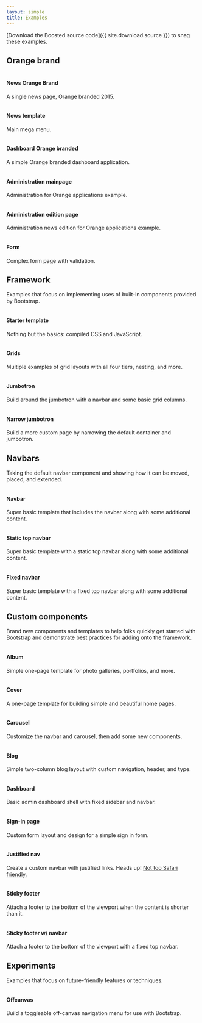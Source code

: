 ```yaml
---
layout: simple
title: Examples
---
```


[Download the Boosted source code]({{ site.download.source }}) to snag these examples.

## Orange brand

<div class="row bd-examples">
  <div class="col-xs-6 col-md-4">
    <a href="{{ site.baseurl }}/examples/orange-brand-2015/">
      <img class="img-thumbnail" src="{{ site.baseurl }}/examples/screenshots/brand_2015.jpg" alt="">
    </a>
    <h4>News Orange Brand</h4>
    <p>A single news page, Orange branded 2015.</p>
  </div>

  <div class="col-xs-6 col-md-4">
    <a href="{{ site.baseurl }}/examples/orange-news/">
      <img class="img-thumbnail" src="{{ site.baseurl }}/examples/screenshots/example_news.jpg" alt="">
    </a>
    <h4>News template</h4>
    <p>Main mega menu.</p>
  </div>

  <div class="col-xs-6 col-md-4">
    <a href="{{ site.baseurl }}/examples/orange-dashboard/">
      <img class="img-thumbnail" src="{{ site.baseurl }}/examples/screenshots/example_dashboard.jpg" alt="">
    </a>
    <h4>Dashboard Orange branded</h4>
    <p>A simple Orange branded dashboard application.</p>
  </div>

  <div class="col-xs-6 col-md-4">
    <a href="{{ site.baseurl }}/examples/orange-admin/">
      <img class="img-thumbnail" src="{{ site.baseurl }}/examples/screenshots/example_admin.jpg" alt="">
    </a>
    <h4>Administration mainpage</h4>
    <p>Administration for Orange applications example.</p>
  </div>

  <div class="col-xs-6 col-md-4">
    <a href="{{ site.baseurl }}/examples/orange-admin/edit.html">
      <img class="img-thumbnail" src="{{ site.baseurl }}/examples/screenshots/example_admin.jpg" alt="">
    </a>
    <h4>Administration edition page</h4>
    <p>Administration news edition for Orange applications example.</p>
  </div>

  <div class="col-xs-6 col-md-4">
    <a href="{{ site.baseurl }}/examples/orange-form/">
      <img class="img-thumbnail" src="{{ site.baseurl }}/examples/screenshots/example_form.jpg" alt="">
    </a>
    <h4>Form</h4>
    <p>Complex form page with validation.</p>
  </div>
</div>


## Framework

Examples that focus on implementing uses of built-in components provided by Bootstrap.

<div class="row bd-examples">
  <div class="col-xs-6 col-md-4">
    <a href="{{ site.baseurl }}/examples/starter-template/">
      <img class="img-thumbnail" src="{{ site.baseurl }}/examples/screenshots/starter-template.jpg" alt="">
    </a>
    <h4>Starter template</h4>
    <p>Nothing but the basics: compiled CSS and JavaScript.</p>
  </div>
  <div class="col-xs-6 col-md-4">
    <a href="{{ site.baseurl }}/examples/grid/">
      <img class="img-thumbnail" src="{{ site.baseurl }}/examples/screenshots/grid.jpg" alt="">
    </a>
    <h4>Grids</h4>
    <p>Multiple examples of grid layouts with all four tiers, nesting, and more.</p>
  </div>
  <div class="clearfix hidden-sm-up"></div>

  <div class="col-xs-6 col-md-4">
    <a href="{{ site.baseurl }}/examples/jumbotron/">
      <img class="img-thumbnail" src="{{ site.baseurl }}/examples/screenshots/jumbotron.jpg" alt="">
    </a>
    <h4>Jumbotron</h4>
    <p>Build around the jumbotron with a navbar and some basic grid columns.</p>
  </div>
  <div class="col-xs-6 col-md-4">
    <a href="{{ site.baseurl }}/examples/narrow-jumbotron/">
      <img class="img-thumbnail" src="{{ site.baseurl }}/examples/screenshots/jumbotron-narrow.jpg" alt="">
    </a>
    <h4>Narrow jumbotron</h4>
    <p>Build a more custom page by narrowing the default container and jumbotron.</p>
  </div>
</div>

## Navbars

Taking the default navbar component and showing how it can be moved, placed, and extended.

<div class="row bd-examples">
  <div class="col-xs-6 col-md-4">
    <a href="{{ site.baseurl }}/examples/navbar/">
      <img class="img-thumbnail" src="{{ site.baseurl }}/examples/screenshots/navbar.jpg" alt="">
    </a>
    <h4>Navbar</h4>
    <p>Super basic template that includes the navbar along with some additional content.</p>
  </div>
  <div class="col-xs-6 col-md-4">
    <a href="{{ site.baseurl }}/examples/navbar-top/">
      <img class="img-thumbnail" src="{{ site.baseurl }}/examples/screenshots/navbar-static.jpg" alt="">
    </a>
    <h4>Static top navbar</h4>
    <p>Super basic template with a static top navbar along with some additional content.</p>
  </div>
  <div class="clearfix hidden-sm-up"></div>

  <div class="col-xs-6 col-md-4">
    <a href="{{ site.baseurl }}/examples/navbar-top-fixed/">
      <img class="img-thumbnail" src="{{ site.baseurl }}/examples/screenshots/navbar-fixed.jpg" alt="">
    </a>
    <h4>Fixed navbar</h4>
    <p>Super basic template with a fixed top navbar along with some additional content.</p>
  </div>
</div>

## Custom components

Brand new components and templates to help folks quickly get started with Bootstrap and demonstrate best practices for adding onto the framework.

<div class="row bd-examples">
  <div class="col-xs-6 col-md-4">
    <a href="{{ site.baseurl }}/examples/album/">
      <img class="img-thumbnail" src="{{ site.baseurl }}/examples/screenshots/album.jpg" alt="">
    </a>
    <h4>Album</h4>
    <p>Simple one-page template for photo galleries, portfolios, and more.</p>
  </div>
  <div class="col-xs-6 col-md-4">
    <a href="{{ site.baseurl }}/examples/cover/">
      <img class="img-thumbnail" src="{{ site.baseurl }}/examples/screenshots/cover.jpg" alt="">
    </a>
    <h4>Cover</h4>
    <p>A one-page template for building simple and beautiful home pages.</p>
  </div>
  <div class="clearfix hidden-sm-up"></div>

  <div class="col-xs-6 col-md-4">
    <a href="{{ site.baseurl }}/examples/carousel/">
      <img class="img-thumbnail" src="{{ site.baseurl }}/examples/screenshots/carousel.jpg" alt="">
    </a>
    <h4>Carousel</h4>
    <p>Customize the navbar and carousel, then add some new components.</p>
  </div>
  <div class="col-xs-6 col-md-4">
    <a href="{{ site.baseurl }}/examples/blog/">
      <img class="img-thumbnail" src="{{ site.baseurl }}/examples/screenshots/blog.jpg" alt="">
    </a>
    <h4>Blog</h4>
    <p>Simple two-column blog layout with custom navigation, header, and type.</p>
  </div>
  <div class="clearfix hidden-sm-up"></div>

  <div class="col-xs-6 col-md-4">
    <a href="{{ site.baseurl }}/examples/dashboard/">
      <img class="img-thumbnail" src="{{ site.baseurl }}/examples/screenshots/dashboard.jpg" alt="">
    </a>
    <h4>Dashboard</h4>
    <p>Basic admin dashboard shell with fixed sidebar and navbar.</p>
  </div>
  <div class="col-xs-6 col-md-4">
    <a href="{{ site.baseurl }}/examples/signin/">
      <img class="img-thumbnail" src="{{ site.baseurl }}/examples/screenshots/sign-in.jpg" alt="">
    </a>
    <h4>Sign-in page</h4>
    <p>Custom form layout and design for a simple sign in form.</p>
  </div>
  <div class="clearfix hidden-sm-up"></div>

  <div class="col-xs-6 col-md-4">
    <a href="{{ site.baseurl }}/examples/justified-nav/">
      <img class="img-thumbnail" src="{{ site.baseurl }}/examples/screenshots/justified-nav.jpg" alt="">
    </a>
    <h4>Justified nav</h4>
    <p>Create a custom navbar with justified links. Heads up! <a href="{{ site.baseurl }}components/#nav-justified">Not too Safari friendly.</a></p>
  </div>
  <div class="col-xs-6 col-md-4">
    <a href="{{ site.baseurl }}/examples/sticky-footer/">
      <img class="img-thumbnail" src="{{ site.baseurl }}/examples/screenshots/sticky-footer.jpg" alt="">
    </a>
    <h4>Sticky footer</h4>
    <p>Attach a footer to the bottom of the viewport when the content is shorter than it.</p>
  </div>
  <div class="clearfix hidden-sm-up"></div>

  <div class="col-xs-6 col-md-4">
    <a href="{{ site.baseurl }}/examples/sticky-footer-navbar/">
      <img class="img-thumbnail" src="{{ site.baseurl }}/examples/screenshots/sticky-footer-navbar.jpg" alt="">
    </a>
    <h4>Sticky footer w/ navbar</h4>
    <p>Attach a footer to the bottom of the viewport with a fixed top navbar.</p>
  </div>
</div>

## Experiments

Examples that focus on future-friendly features or techniques.

<div class="row bd-examples">
  <div class="col-xs-6 col-md-4">
    <a href="{{ site.baseurl }}/examples/offcanvas/">
      <img class="img-thumbnail" src="{{ site.baseurl }}/examples/screenshots/offcanvas.jpg" alt="">
    </a>
    <h4>Offcanvas</h4>
    <p>Build a toggleable off-canvas navigation menu for use with Bootstrap.</p>
  </div>
</div>
